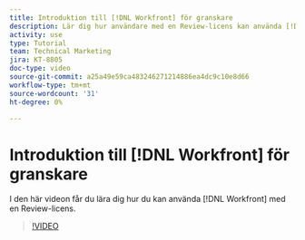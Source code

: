 ```yaml
---
title: Introduktion till [!DNL Workfront] för granskare
description: Lär dig hur användare med en Review-licens kan använda [!DNL  Workfront].
activity: use
type: Tutorial
team: Technical Marketing
jira: KT-8805
doc-type: video
source-git-commit: a25a49e59ca483246271214886ea4dc9c10e8d66
workflow-type: tm+mt
source-wordcount: '31'
ht-degree: 0%

---
```


# Introduktion till [!DNL Workfront] för granskare

I den här videon får du lära dig hur du kan använda [!DNL  Workfront] med en Review-licens.

>[!VIDEO](https://video.tv.adobe.com/v/335106/?quality=12&learn=on)
